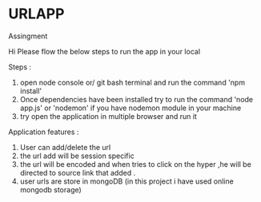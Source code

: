 # URLAPP
Assingment

Hi Please flow the below steps to run the app in your local

Steps :

1) open node console or/ git bash terminal and run the command 'npm install'
2) Once dependencies have been installed try to run the command 'node app.js' or 'nodemon' if you have nodemon module in your machine
3) try open the application in multiple browser and run it

Application features :

1) User can add/delete the url 
2) the url add will be session specific
3) the url will be encoded and when tries to click on the hyper ,he will be directed to source link that added .
4) user urls are store in mongoDB (in this project i have used online mongodb storage)
